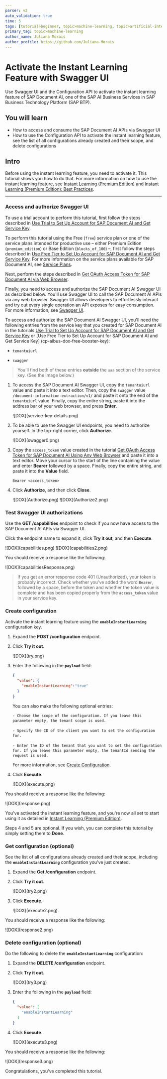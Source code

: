 ```yaml
---
parser: v2
auto_validation: true
time: 5
tags: [tutorial>beginner, topic>machine-learning, topic>artificial-intelligence, topic>cloud, software-product>sap-business-technology-platform, software-product>sap-ai-services, software-product>sap-document-ai, tutorial>free-tier]
primary_tag: topic>machine-learning
author_name: Juliana Morais
author_profile: https://github.com/Juliana-Morais
---
```


# Activate the Instant Learning Feature with Swagger UI
<!-- description --> Use Swagger UI and the Configuration API to activate the instant learning feature of SAP Document AI, one of the SAP AI Business Services in SAP Business Technology Platform (SAP BTP).

## You will learn
  - How to access and consume the SAP Document AI APIs via Swagger UI
  - How to use the Configuration API to activate the instant learning feature, see the list of all configurations already created and their scope, and delete configurations

## Intro
Before using the instant learning feature, you need to activate it. This tutorial shows you how to do that. For more information on how to use the instant learning feature, see [Instant Learning (Premium Edition)](https://help.sap.com/docs/document-information-extraction/document-information-extraction/instant-learning-premium-edition-only) and [Instant Learning (Premium Edition): Best Practices](https://help.sap.com/docs/document-information-extraction/document-information-extraction/instant-learning-premium-edition-best-practices).

---

### Access and authorize Swagger UI


To use a trial account to perform this tutorial, first follow the steps described in [Use Trial to Set Up Account for SAP Document AI and Get Service Key](cp-aibus-dox-booster-key).

To perform this tutorial using the Free (`free`) service plan or one of the service plans intended for productive use – either Premium Edition (`premium_edition`) or Base Edition (`blocks_of_100`) –, first follow the steps described in [Use Free Tier to Set Up Account for SAP Document AI and Get Service Key](cp-aibus-dox-free-booster-key). For more information on the service plans available for SAP Document AI, see [Service Plans](https://help.sap.com/docs/document-information-extraction/document-information-extraction/service-plans).

Next, perform the steps described in [Get OAuth Access Token for SAP Document AI via Web Browser](cp-aibus-dox-web-oauth-token). 

Finally, you need to access and authorize the SAP Document AI Swagger UI as described below. You'll use Swagger UI to call the SAP Document AI APIs via any web browser. Swagger UI allows developers to effortlessly interact and try out every single operation an API exposes for easy consumption. For more information, see [Swagger UI](https://swagger.io/tools/swagger-ui/).   

To access and authorize the SAP Document AI Swagger UI, you'll need the following entries from the service key that you created for SAP Document AI in the tutorials [Use Trial to Set Up Account for SAP Document AI and Get Service Key](cp-aibus-dox-booster-key) or [Use Free Tier to Set Up Account for SAP Document AI and Get Service Key] (cp-aibus-dox-free-booster-key):

- `tenantuiurl` 
  
- `swagger`

>You'll find both of these entries **outside** the `uaa` section of the service key. (See the image below.)

1. To access the SAP Document AI Swagger UI, copy the  `tenantuiurl` value and paste it into a text editor. Then, copy the `swagger` value `/document-information-extraction/v1/` and paste it onto the end of the `tenantuiurl` value. Finally, copy the entire string, paste it into the address bar of your web browser, and press **Enter**.

    <!-- border -->![DOX](service-key-details.png)

2. To be able to use the Swagger UI endpoints, you need to authorize yourself. In the top-right corner, click **Authorize**.

    <!-- border -->![DOX](swagger0.png)

3. Copy the `access_token` value created in the tutorial [Get OAuth Access Token for SAP Document AI Using Any Web Browser](cp-aibus-dox-web-oauth-token) and paste it into a text editor. Move your cursor to the start of the line containing the value and enter **Bearer** followed by a space. Finally, copy the entire string, and paste it into the **Value** field.

    ```
    Bearer <access_token>
    ```
    
4. Click **Authorize**, and then click **Close**.
   
    <!-- border -->![DOX](Authorize.png)

    <!-- border -->![DOX](Authorize2.png)



### Test Swagger UI authorizations


Use the **GET /capabilities** endpoint to check if you now have access to the SAP Document AI APIs via Swagger UI.

Click the endpoint name to expand it, click **Try it out**, and then **Execute**.

<!-- border -->![DOX](capabilities.png)

<!-- border -->![DOX](capabilities2.png)

You should receive a response like the following:

<!-- border -->![DOX](capabilitiesResponse.png)

>If you get an error response code 401 (Unauthorized), your token is probably incorrect. Check whether you've added the word **`Bearer`**, followed by a space, before the token and whether the token value is complete and has been copied properly from the **`access_token`** value in your service key.



### Create configuration


Activate the instant learning feature using the **`enableInstantLearning`** configuration key.

1. Expand the **POST /configuration** endpoint.

2. Click **Try it out**.

    <!-- border -->![DOX](try.png)

3. Enter the following in the **`payload`** field:

    ```JSON
    {
      "value": {
        "enableInstantLearning":"true"
      }
    }  
    ```

    You can also make the following optional entries: 

       - Choose the scope of the configuration. If you leave this parameter empty, the tenant scope is used.
  
       - Specify the ID of the client you want to set the configuration for.
        
       - Enter the ID of the tenant that you want to set the configuration for. If you leave this parameter empty, the tenantId sending the request is used. 
    
    For more information, see [Create Configuration](https://help.sap.com/docs/document-information-extraction/document-information-extraction/create-configuration).


4. Click **Execute**.

    <!-- border -->![DOX](execute.png)

You should receive a response like the following:

<!-- border -->![DOX](response.png)

You've activated the instant learning feature, and you're now all set to start using it as detailed in [Instant Learning (Premium Edition)](https://help.sap.com/docs/document-information-extraction/document-information-extraction/instant-learning-premium-edition-only).

Steps 4 and 5 are optional. If you wish, you can complete this tutorial by simply setting them to **Done**.



### Get configuration (optional)


See the list of all configurations already created and their scope, including the **`enableInstantLearning`** configuration you've just created.

1. Expand the **Get /configuration** endpoint.

2. Click **Try it out**.

    <!-- border -->![DOX](try2.png)

3. Click **Execute**.

    <!-- border -->![DOX](execute2.png)

You should receive a response like the following:

<!-- border -->![DOX](response2.png)



### Delete configuration (optional)


Do the following to delete the **`enableInstantLearning`** configuration:

1. Expand the **DELETE /configuration** endpoint.

2. Click **Try it out**.

    <!-- border -->![DOX](try3.png)

3. Enter the following in the **`payload`** field:

    ```JSON
    {
      "value": [
        "enableInstantLearning"
      ]
    }  
    ```

4. Click **Execute**.

    <!-- border -->![DOX](execute3.png)

You should receive a response like the following:

<!-- border -->![DOX](response3.png)

Congratulations, you've completed this tutorial.
